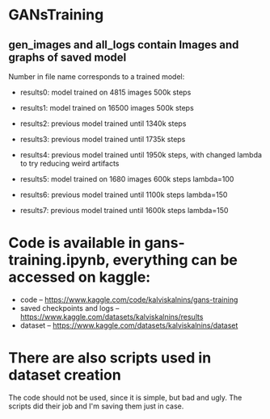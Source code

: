# GANsTraining

## gen_images and all_logs contain Images and graphs of saved model

Number in file name corresponds to a trained model:

* results0: model trained on 4815 images 500k steps

* results1: model trained on 16500 images 500k steps
* results2: previous model trained until 1340k steps
* results3: previous model trained until 1735k steps
* results4: previous model trained until 1950k steps, with changed lambda to try reducing weird artifacts

* results5: model trained on 1680 images 600k steps lambda=100
* results6: previous model trained until 1100k steps lambda=150
* results7: previous model trained until 1600k steps lambda=150

# Code is available in gans-training.ipynb, everything can be accessed on kaggle:

* code – https://www.kaggle.com/code/kalviskalnins/gans-training
* saved checkpoints and logs – https://www.kaggle.com/datasets/kalviskalnins/results
* dataset – https://www.kaggle.com/datasets/kalviskalnins/dataset

# There are also scripts used in dataset creation

The code should not be used, since it is simple, but bad and ugly.
The scripts did their job and I'm saving them just in case.
